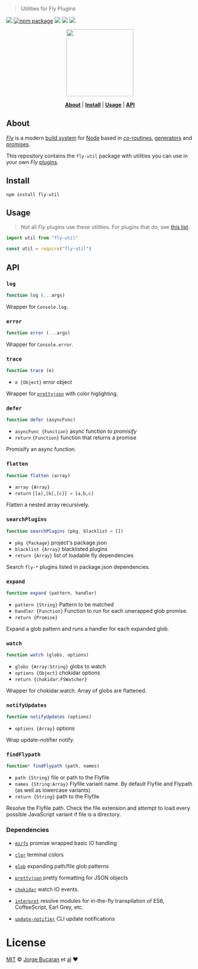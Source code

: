 > Utilities for Fly Plugins

[![][fly-badge]][fly]
[![npm package][npm-ver-link]][fly-util]
[![][dl-badge]][npm-pkg-link]
[![][travis-logo]][travis]
![][mit-badge]


<p align="center">
  <a href="http://github.com/flyjs/fly-util">
    <img width=180px  src="https://cloud.githubusercontent.com/assets/8317250/8733685/0be81080-2c40-11e5-98d2-c634f076ccd7.png">
  </a>
</p>


<p align="center">
  <b><a href="#about">About</a></b>
  |
  <b><a href="#install">Install</a></b>
  |
  <b><a href="#usage">Usage</a></b>
  |
  <b><a href="#api">API</a></b>
</p>


## About

[_Fly_][fly] is a modern [build system](https://en.wikipedia.org/wiki/Build_automation) for [Node](https://nodejs.org/) based in [_co_-routines](https://medium.com/@tjholowaychuk/callbacks-vs-coroutines-174f1fe66127), [generators](https://developer.mozilla.org/en-US/docs/Web/JavaScript/Reference/Statements/function*) and [promises](https://developer.mozilla.org/en-US/docs/Web/JavaScript/Reference/Global_Objects/Promise).

This repository contains the `fly-util` package with utilities you can use in your own _Fly_ [plugins](/docs/README.md#plugins).


## Install

```
npm install fly-util
```

## Usage

> Not all _Fly_ plugins use these utilities. For plugins that do, see [this list](https://github.com/flyjs/fly-util/wiki/Plugins-Using-Utilities).


```js
import util from "fly-util"
```

```js
const util = require("fly-util")
```

## API

### `log`
```js
function log (...args)
```
Wrapper for `Console.log`.

### `error`
```js
function error (...args)
```
Wrapper for `Console.error`.

### `trace`
 ```js
function trace (e)
```
+ `e {Object}` error object

Wrapper for [`prettyjson`](https://github.com/rafeca/prettyjson) with color higlighting.

### `defer`
```js
function defer (asyncFunc)
```
+ `asyncFunc {Function}` async function to _promisify_
+ `return` `{Function}` function that returns a promise

Promisify an async function.

### `flatten`
```js
function flatten (array)
```
+ `array {Array}`
+ `return` `[[a],[b],[c]] → [a,b,c]`

Flatten a nested array recursively.

### `searchPlugins`
```js
function searchPlugins (pkg, blacklist = [])
```
+ `pkg {Package}` project's package.json
+ `blacklist {Array}` blacklisted plugins
+ `return {Array}` list of loadable fly dependencies

Search `fly-*` plugins listed in package.json dependencies.

### `expand`
```js
function expand (pattern, handler)
```
+ `pattern {String}` Pattern to be matched
+ `handler {Function}` Function to run for each unwrapped glob promise.
+ `return {Promise}`

Expand a glob pattern and runs a handler for each expanded glob.

### `watch`
```js
function watch (globs, options)
```
+ `globs {Array:String}` globs to watch
+ `options {Object}` chokidar options
+ `return {chokidar.FSWatcher}`

Wrapper for chokidar.watch. Array of globs are flattened.

### `notifyUpdates`
```js
function notifyUpdates (options)
```
+ `options {Array}` options

Wrap update-notifier notify.


### `findFlypath`
```js
function* findFlypath (path, names)
```
+ `path {String}` file or path to the Flyfile
+ `names {String:Array}` Flyfile variant name. By default Flyfile and Flypath (as well as lowercase variants)
+ `return {String}` path to the Flyfile

Resolve the Flyfile path. Check the file extension and attempt to load
every possible JavaScript variant if file is a directory.


### Dependencies

+ [`mz/fs`](https://github.com/normalize/mz) promise wrapped basic IO handling

+ [`clor`](https://github.com/bucaran/clor) terminal colors

+ [`glob`](https://github.com/isaacs/node-glob) expanding path/file glob patterns

+ [`prettyjson`](https://github.com/rafeca/prettyjson) pretty formatting for JSON objects

+ [`chokidar`](https://gitter.im/paulmillr/chokidar) watch IO events.

+ [`interpret`](https://github.com/tkellen/js-interpret) resolve modules for in-the-fly transpilation of ES6, CoffeeScript, Earl Grey, etc.

+ [`update-notifier`](https://github.com/yeoman/update-notifier) CLI update notifications

# License

[MIT](http://opensource.org/licenses/MIT) © [Jorge Bucaran][Author] et [al][contributors]
:heart:

[author]: http://about.bucaran.me
[contributors]: https://github.com/flyjs/fly-util/graphs/contributors
[fly]: https://www.github.com/flyjs/fly
[fly-util]: https://www.github.com/flyjs/fly-util
[fly-badge]: https://img.shields.io/badge/fly-JS-05B3E1.svg?style=flat-square
[mit-badge]: https://img.shields.io/badge/license-MIT-444444.svg?style=flat-square
[npm-pkg-link]: https://www.npmjs.org/package/fly-util
[npm-ver-link]: https://img.shields.io/npm/v/fly-util.svg?style=flat-square
[dl-badge]: http://img.shields.io/npm/dm/fly-util.svg?style=flat-square
[travis-logo]: http://img.shields.io/travis/flyjs/fly-util.svg?style=flat-square
[travis]: https://travis-ci.org/flyjs/fly-util
